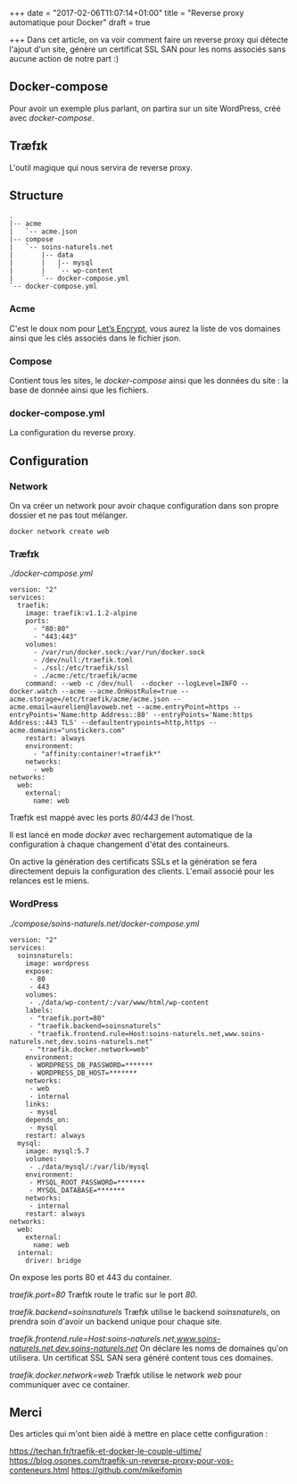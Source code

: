 +++
date = "2017-02-06T11:07:14+01:00"
title = "Reverse proxy automatique pour Docker"
draft = true

+++
Dans cet article, on va voir comment faire un reverse proxy qui détecte l'ajout d'un site,
génère un certificat SSL SAN pour les noms associés sans aucune action de notre part :)

## Docker-compose
Pour avoir un exemple plus parlant, on partira sur un site WordPress, créé avec *docker-compose*.

## Træfɪk
L'outil magique qui nous servira de reverse proxy.

## Structure 
````
.
|-- acme
|   `-- acme.json
|-- compose
|   `-- soins-naturels.net
|       |-- data
|       |   |-- mysql
|       |   `-- wp-content
|       `-- docker-compose.yml
`-- docker-compose.yml
````

### Acme
C'est le doux nom pour [Let’s Encrypt](https://letsencrypt.org/), vous aurez la liste de vos domaines ainsi que les clés associés dans le fichier json.
 
### Compose
Contient tous les sites, le _docker-compose_ ainsi que les données du site : la base de donnée ainsi que les fichiers.

### docker-compose.yml
La configuration du reverse proxy.

## Configuration

### Network
On va créer un network pour avoir chaque configuration dans son propre dossier et ne pas tout mélanger.
````
docker network create web
````

### Træfɪk
_./docker-compose.yml_
````
version: "2"
services:
  traefik:
    image: traefik:v1.1.2-alpine
    ports:
      - "80:80"
      - "443:443"
    volumes:
      - /var/run/docker.sock:/var/run/docker.sock
      - /dev/null:/traefik.toml
      - ./ssl:/etc/traefik/ssl
      - ./acme:/etc/traefik/acme
    command: --web -c /dev/null  --docker --logLevel=INFO --docker.watch --acme --acme.OnHostRule=true --acme.storage=/etc/traefik/acme/acme.json --acme.email=aurelien@lavoweb.net --acme.entryPoint=https --entryPoints='Name:http Address::80' --entryPoints='Name:https Address::443 TLS' --defaultentrypoints=http,https --acme.domains="unstickers.com"
    restart: always
    environment:
      - "affinity:container!=traefik*"
    networks:
      - web
networks:
  web:
    external:
      name: web
````
Træfɪk est mappé avec les ports _80/443_ de l'host.

Il est lancé en mode _docker_ avec rechargement automatique de la configuration à chaque changement d'état des containeurs.

On active la génération des certificats SSLs et la génération se fera directement depuis la configuration des clients.
L'email associé pour les relances est le miens.

### WordPress
_./compose/soins-naturels.net/docker-compose.yml_
````
version: "2"
services:
  soinsnaturels:
    image: wordpress
    expose: 
     - 80
     - 443
    volumes:
     - ./data/wp-content/:/var/www/html/wp-content
    labels:
     - "traefik.port=80"
     - "traefik.backend=soinsnaturels"
     - "traefik.frontend.rule=Host:soins-naturels.net,www.soins-naturels.net,dev.soins-naturels.net"
     - "traefik.docker.network=web"
    environment:
     - WORDPRESS_DB_PASSWORD=*******
     - WORDPRESS_DB_HOST=*******
    networks:
     - web
     - internal
    links:
     - mysql
    depends_on:
     - mysql
    restart: always
  mysql:
    image: mysql:5.7
    volumes:
     - ./data/mysql/:/var/lib/mysql
    environment:
     - MYSQL_ROOT_PASSWORD=*******
     - MYSQL_DATABASE=*******
    networks:
     - internal
    restart: always
networks:
  web:
    external:
      name: web
  internal:
    driver: bridge
````

On expose les ports 80 et 443 du container.

*traefik.port=80*
Træfɪk route le trafic sur le port _80_.

*traefik.backend=soinsnaturels*
Træfɪk utilise le backend _soinsnaturels_, on prendra soin d'avoir un backend unique pour chaque site.

*traefik.frontend.rule=Host:soins-naturels.net,www.soins-naturels.net,dev.soins-naturels.net*
On déclare les noms de domaines qu'on utilisera. Un certificat SSL SAN sera généré content tous ces domaines.

*traefik.docker.network=web*
Træfɪk utilise le network _web_ pour communiquer avec ce container.

## Merci
Des articles qui m'ont bien aidé à mettre en place cette configuration :

https://techan.fr/traefik-et-docker-le-couple-ultime/
https://blog.osones.com/traefik-un-reverse-proxy-pour-vos-conteneurs.html
https://github.com/mikeifomin